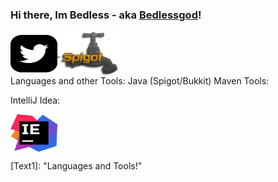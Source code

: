 ### Hi there, Im Bedless - aka [Bedlessgod][youtube]!
<!DOCTYPE HTML>
<html>
<div class="images">
<a href="https://twitter.com/Bedlesssgod" target="_blank">
 <img align="center" alt="twitter.com" src="./twitter.svg" width="75" height="60">
</a>
 
<a href="https://www.spigotmc.org/resources/authors/bedlesssgod.1144926/">
<img align="center" alt="spigot.com" width="100" src="./spigot.png" />
</a>

 </div>
</html>

<a align="left">
Languages and other Tools: 
 Java (Spigot/Bukkit)
 Maven 
Tools:
 
 IntelliJ Idea:
 
 <a href="https://www.jetbrains.com/idea/" target="_blank">
 <img align="center" alt="twitter.com" src="./idea.svg" width="75" height="60">
</a>
</a>

[youtube]: https://www.youtube.com/channel/UCf4GeEdUXZQsGjN5XBgdm-Q
[spigot]: https://www.spigotmc.org/resources/authors/bedlesssgod.1144926/
[Download]: https://www.jetbrains.com/idea/download
[Text1]: "Languages and Tools!"
